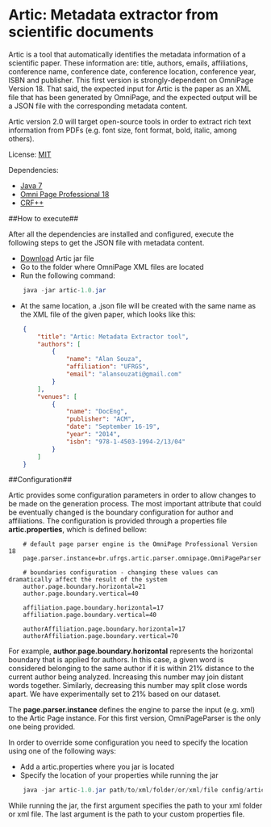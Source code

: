 Artic: Metadata extractor from scientific documents
=====

Artic is a tool that automatically identifies the metadata information of a scientific paper. These information are: 
title, authors, emails, affiliations, conference name, conference date, conference location, conference year, ISBN and publisher.
This first version is strongly-dependent on OmniPage Version 18. That said, the expected input for Artic is the paper as an XML file that has been generated by
OmniPage, and the expected output will be a JSON file with the corresponding metadata content.

Artic version 2.0 will target open-source tools in order to extract 
rich text information from PDFs (e.g. font size, font format, bold, italic, among others).

License: [MIT](http://www.opensource.org/licenses/mit-license.php)

Dependencies: 

*  [Java 7](http://www.oracle.com/technetwork/java/javase/downloads/jre7-downloads-1880261.html) 
*  [Omni Page Professional 18](http://www.nuance.com/for-business/by-product/omnipage/standard/index.htm)
*  [CRF++](https://code.google.com/p/crfpp/)

##How to execute##

After all the dependencies are installed and configured, execute the following steps to get the JSON file with metadata content.

* [Download](https://github.com/alansouzati/artic/releases/download/artic-1.0/artic-1.0.jar) Artic jar file
* Go to the folder where OmniPage XML files are located
* Run the following command:
```java
    java -jar artic-1.0.jar
```
* At the same location, a .json file will be created with the same name as the XML file of the given paper, which looks like this:
```json
    {
        "title": "Artic: Metadata Extractor tool",
        "authors": [
            {
                "name": "Alan Souza",
                "affiliation": "UFRGS",
                "email": "alansouzati@gmail.com"
            }
        ],
        "venues": [
            {
                "name": "DocEng",
                "publisher": "ACM",
                "date": "September 16-19",
                "year": "2014",
                "isbn": "978-1-4503-1994-2/13/04"
            }
        ]
    }
```

##Configuration##

Artic provides some configuration parameters in order to allow changes to be made on the generation process.
The most important attribute that could be eventually changed is the boundary configuration for author and affiliations.
The configuration is provided through a properties file **artic.properties**, which is defined bellow: 

```properties
    # default page parser engine is the OmniPage Professional Version 18
    page.parser.instance=br.ufrgs.artic.parser.omnipage.OmniPageParser
    
    # boundaries configuration - changing these values can dramatically affect the result of the system
    author.page.boundary.horizontal=21
    author.page.boundary.vertical=40
    
    affiliation.page.boundary.horizontal=17
    affiliation.page.boundary.vertical=40
    
    authorAffiliation.page.boundary.horizontal=17
    authorAffiliation.page.boundary.vertical=70
```

For example, **author.page.boundary.horizontal** represents the horizontal boundary that is applied for authors. In this case,
a given word is considered belonging to the same author if it is within 21% distance to the current author being analyzed. 
Increasing this number may join distant words together. Similarly, decreasing this number may split close words apart. 
We have experimentally set to 21% based on our dataset.

The **page.parser.instance** defines the engine to parse the input (e.g. xml) to the Artic Page instance. For this first version,
OmniPageParser is the only one being provided.

In order to override some configuration you need to specify the location using one of the following ways:

* Add a artic.properties where you jar is located
* Specify the location of your properties while running the jar
```java
    java -jar artic-1.0.jar path/to/xml/folder/or/xml/file config/artic.properties
```

While running the jar, the first argument specifies the path to your xml folder or xml file. The last argument is the path to your custom properties file.